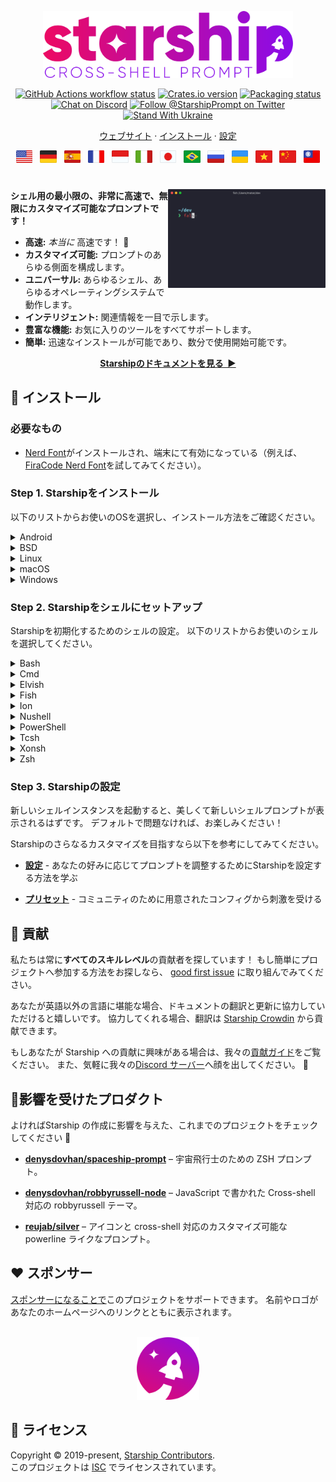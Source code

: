 <p align="center">
  <img
    width="400"
    src="https://raw.githubusercontent.com/starship/starship/master/media/logo.png"
    alt="Starship – Cross-shell prompt"
 />
</p>

<p align="center">
  <a href="https://github.com/starship/starship/actions"
    ><img
      src="https://img.shields.io/github/actions/workflow/status/starship/starship/workflow.yml?branch=master&label=workflow&style=flat-square"
      alt="GitHub Actions workflow status"
 /></a>
  <a href="https://crates.io/crates/starship"
    ><img
      src="https://img.shields.io/crates/v/starship?style=flat-square"
      alt="Crates.io version"
 /></a>
  <a href="https://repology.org/project/starship/versions"
    ><img
      src="https://img.shields.io/repology/repositories/starship?label=in%20repositories&style=flat-square"
      alt="Packaging status" /></a
><br />
  <a href="https://discord.gg/starship"
    ><img
      src="https://img.shields.io/discord/567163873606500352?label=discord&logoColor=white&style=flat-square"
      alt="Chat on Discord"
 /></a>
  <a href="https://twitter.com/StarshipPrompt"
    ><img
      src="https://img.shields.io/badge/twitter-@StarshipPrompt-1DA1F3?style=flat-square"
      alt="Follow @StarshipPrompt on Twitter"
 /></a>
  <a href="https://stand-with-ukraine.pp.ua"
    ><img
      src="https://raw.githubusercontent.com/vshymanskyy/StandWithUkraine/main/badges/StandWithUkraineFlat.svg"
      alt="Stand With Ukraine"
 /></a>
</p>

<p align="center">
  <a href="https://starship.rs">ウェブサイト</a>
  ·
  <a href="#🚀-installation">インストール</a>
  ·
  <a href="https://starship.rs/config/">設定</a>
</p>

<p align="center">
  <a href="https://github.com/starship/starship/blob/master/README.md"
    ><img
      height="20"
      src="https://raw.githubusercontent.com/starship/starship/master/media/flag-us.png"
      alt="English"
 /></a>
  &nbsp;
  <a
    href="https://github.com/starship/starship/blob/master/docs/de-DE/guide/README.md"
    ><img
      height="20"
      src="https://raw.githubusercontent.com/starship/starship/master/media/flag-de.png"
      alt="Deutsch"
 /></a>
  &nbsp;
  <a
    href="https://github.com/starship/starship/blob/master/docs/es-ES/guide/README.md"
    ><img
      height="20"
      src="https://raw.githubusercontent.com/starship/starship/master/media/flag-es.png"
      alt="Español"
 /></a>
  &nbsp;
  <a
    href="https://github.com/starship/starship/blob/master/docs/fr-FR/guide/README.md"
    ><img
      height="20"
      src="https://raw.githubusercontent.com/starship/starship/master/media/flag-fr.png"
      alt="Français"
 /></a>
  &nbsp;
  <a
    href="https://github.com/starship/starship/blob/master/docs/id-ID/guide/README.md"
    ><img
      height="20"
      src="https://raw.githubusercontent.com/starship/starship/master/media/flag-id.png"
      alt="Bahasa Indonesia"
 /></a>
  &nbsp;
  <a
    href="https://github.com/starship/starship/blob/master/docs/it-IT/guide/README.md"
    ><img
      height="20"
      src="https://raw.githubusercontent.com/starship/starship/master/media/flag-it.png"
      alt="Italiano"
 /></a>
  &nbsp;
  <a
    href="https://github.com/starship/starship/blob/master/docs/ja-JP/guide/README.md"
    ><img
      height="20"
      src="https://raw.githubusercontent.com/starship/starship/master/media/flag-jp.png"
      alt="日本語"
 /></a>
  &nbsp;
  <a
    href="https://github.com/starship/starship/blob/master/docs/pt-BR/guide/README.md"
    ><img
      height="20"
      src="https://raw.githubusercontent.com/starship/starship/master/media/flag-br.png"
      alt="Português do Brasil"
 /></a>
  &nbsp;
  <a
    href="https://github.com/starship/starship/blob/master/docs/ru-RU/guide/README.md"
    ><img
      height="20"
      src="https://raw.githubusercontent.com/starship/starship/master/media/flag-ru.png"
      alt="Русский"
 /></a>
  &nbsp;
  <a
    href="https://github.com/starship/starship/blob/master/docs/uk-UA/guide/README.md"
    ><img
      height="20"
      src="https://raw.githubusercontent.com/starship/starship/master/media/flag-ua.png"
      alt="Українська"
 /></a>
  &nbsp;
  <a
    href="https://github.com/starship/starship/blob/master/docs/vi-VN/guide/README.md"
    ><img
      height="20"
      src="https://raw.githubusercontent.com/starship/starship/master/media/flag-vn.png"
      alt="Tiếng Việt"
 /></a>
  &nbsp;
  <a
    href="https://github.com/starship/starship/blob/master/docs/zh-CN/guide/README.md"
    ><img
      height="20"
      src="https://raw.githubusercontent.com/starship/starship/master/media/flag-cn.png"
      alt="简体中文"
 /></a>
  &nbsp;
  <a
    href="https://github.com/starship/starship/blob/master/docs/zh-TW/guide/README.md"
    ><img
      height="20"
      src="https://raw.githubusercontent.com/starship/starship/master/media/flag-tw.png"
      alt="繁體中文"
 /></a>
</p>

<h1></h1>

<img
  src="https://raw.githubusercontent.com/starship/starship/master/media/demo.gif"
  alt="Starship with iTerm2 and the Snazzy theme"
  width="50%"
  align="right"
 />

**シェル用の最小限の、非常に高速で、無限にカスタマイズ可能なプロンプトです！**

- **高速:** _本当に_ 高速です！ 🚀
- **カスタマイズ可能:** プロンプトのあらゆる側面を構成します。
- **ユニバーサル:** あらゆるシェル、あらゆるオペレーティングシステムで動作します。
- **インテリジェント:** 関連情報を一目で示します。
- **豊富な機能:** お気に入りのツールをすべてサポートします。
- **簡単:** 迅速なインストールが可能であり、数分で使用開始可能です。

<p align="center">
<a href="https://starship.rs/config/"><strong>Starshipのドキュメントを見る&nbsp;&nbsp;▶</strong></a>
</p>

<a name="🚀-installation"></a>

## 🚀 インストール

### 必要なもの

- [Nerd Font](https://www.nerdfonts.com/)がインストールされ、端末にて有効になっている（例えば、[FiraCode Nerd Font](https://www.nerdfonts.com/font-downloads)を試してみてください）。

### Step 1. Starshipをインストール

以下のリストからお使いのOSを選択し、インストール方法をご確認ください。

<details>
<summary>Android</summary>

以下のいずれかのパッケージマネージャーを使用して、Starshipをインストールします。

| リポジトリ                                                                             | 手順                     |
| --------------------------------------------------------------------------------- | ---------------------- |
| [Termux](https://github.com/termux/termux-packages/tree/master/packages/starship) | `pkg install starship` |

</details>

<details>
<summary>BSD</summary>

以下のいずれかのパッケージマネージャーを使用して、Starshipをインストールします。

| ディストリビューション | リポジトリ                                                    | 手順                                |
| ----------- | -------------------------------------------------------- | --------------------------------- |
| **_Any_**   | **[crates.io](https://crates.io/crates/starship)**       | `cargo install starship --locked` |
| FreeBSD     | [FreshPorts](https://www.freshports.org/shells/starship) | `pkg install starship`            |
| NetBSD      | [pkgsrc](https://pkgsrc.se/shells/starship)              | `pkgin install starship`          |

</details>

<details>
<summary>Linux</summary>

お使いのシステムに合わせた最新版をインストールしてください。

```sh
curl -sS https://starship.rs/install.sh | sh
```

または、以下のパッケージマネージャを使用して、Starshipをインストールします。

| ディストリビューション        | リポジトリ                                                                                           | 手順                                                                             |
| ------------------ | ----------------------------------------------------------------------------------------------- | ------------------------------------------------------------------------------ |
| **_Any_**          | **[crates.io](https://crates.io/crates/starship)**                                              | `cargo install starship --locked`                                              |
| _Any_              | [conda-forge](https://anaconda.org/conda-forge/starship)                                        | `conda install -c conda-forge starship`                                        |
| _Any_              | [Linuxbrew](https://formulae.brew.sh/formula/starship)                                          | `brew install starship`                                                        |
| Alpine Linux 3.13+ | [Alpine Linux Packages](https://pkgs.alpinelinux.org/packages?name=starship)                    | `apk add starship`                                                             |
| Arch Linux         | [Arch Linux Extra](https://archlinux.org/packages/extra/x86_64/starship)                        | `pacman -S starship`                                                           |
| CentOS 7+          | [Copr](https://copr.fedorainfracloud.org/coprs/atim/starship)                                   | `dnf copr enable atim/starship` <br /> `dnf install starship` |
| Gentoo             | [Gentoo Packages](https://packages.gentoo.org/packages/app-shells/starship)                     | `emerge app-shells/starship`                                                   |
| Manjaro            |                                                                                                 | `pacman -S starship`                                                           |
| NixOS              | [nixpkgs](https://github.com/NixOS/nixpkgs/blob/master/pkgs/tools/misc/starship/default.nix)    | `nix-env -iA nixpkgs.starship`                                                 |
| openSUSE           | [OSS](https://software.opensuse.org/package/starship)                                           | `zypper in starship`                                                           |
| Void Linux         | [Void Linux Packages](https://github.com/void-linux/void-packages/tree/master/srcpkgs/starship) | `xbps-install -S starship`                                                     |

</details>

<details>
<summary>macOS</summary>

お使いのシステムに合わせた最新版をインストールしてください。

```sh
curl -sS https://starship.rs/install.sh | sh
```

または、以下のパッケージマネージャを使用して、Starshipをインストールします。

| リポジトリ                                                    | 手順                                      |
| -------------------------------------------------------- | --------------------------------------- |
| **[crates.io](https://crates.io/crates/starship)**       | `cargo install starship --locked`       |
| [conda-forge](https://anaconda.org/conda-forge/starship) | `conda install -c conda-forge starship` |
| [Homebrew](https://formulae.brew.sh/formula/starship)    | `brew install starship`                 |
| [MacPorts](https://ports.macports.org/port/starship)     | `port install starship`                 |

</details>

<details>
<summary>Windows</summary>

[Releasesセクション](https://github.com/starship/starship/releases/latest) のMSIインストーラーでシステムに合った最新バージョンをインストールしてください。

以下のいずれかのパッケージマネージャーを使用して、Starshipをインストールします。

| リポジトリ                                                                                        | 手順                                      |
| -------------------------------------------------------------------------------------------- | --------------------------------------- |
| **[crates.io](https://crates.io/crates/starship)**                                           | `cargo install starship --locked`       |
| [Chocolatey](https://community.chocolatey.org/packages/starship)                             | `choco install starship`                |
| [conda-forge](https://anaconda.org/conda-forge/starship)                                     | `conda install -c conda-forge starship` |
| [Scoop](https://github.com/ScoopInstaller/Main/blob/master/bucket/starship.json)             | `scoop install starship`                |
| [winget](https://github.com/microsoft/winget-pkgs/tree/master/manifests/s/Starship/Starship) | `winget install --id Starship.Starship` |

</details>

### Step 2. Starshipをシェルにセットアップ

Starshipを初期化するためのシェルの設定。 以下のリストからお使いのシェルを選択してください。

<details>
<summary>Bash</summary>

`~/.bashrc` の最後に以下を追記してください

```sh
eval "$(starship init bash)"
```

</details>

<details>
<summary>Cmd</summary>

[Clink](https://chrisant996.github.io/clink/clink.html) (v1.2.30+) コマンドを使用する必要があります。 このパス`%LocalAppData%\clink\starship.lua` に以下の内容を含むファイルを作成する。

```lua
load(io.popen('starship init cmd'):read("*a"))()
```

</details>

<details>
<summary>Elvish</summary>

`~/.elvish/rc.elv` の最後に以下を追記してください。

```sh
eval (starship init elvish)
```

注意: Elvish v0.18以降でサポートされています

</details>

<details>
<summary>Fish</summary>

`~/.config/fish/config.fish` の最後に以下を追記してください

```fish
starship init fish | source
```

</details>

<details>
<summary>Ion</summary>

`~/.config/ion/initrc `の最後に次を追加してください

```sh
eval $(starship init ion)
```

</details>

<details>
<summary>Nushell</summary>

そして、Nushellの設定ファイルの最後に以下を追加してください（ `$nu.config-path` を実行してください）:

```sh
mkdir ~/.cache/starship
starship init nu | save -f ~/.cache/starship/init.nu
```

そして、Nushellの設定ファイルの最後に以下を追記してください (`$nu.config-path` を実行してください):

```sh
use ~/.cache/starship/init.nu
```

注意: Nushell v0.78以降でサポートされています

</details>

<details>
<summary>PowerShell</summary>

そして、Nushellの設定ファイルの最後に以下を追加してください（ `$PROFILE.config-path` を実行してください）:

```powershell
Invoke-Expression (&starship init powershell)
```

</details>

<details>
<summary>Tcsh</summary>

`~/.tcshrc` の最後に以下を追加します:

```sh
eval `starship init tcsh`
```

</details>

<details>
<summary>Xonsh</summary>

`~/.xonshrc` の最後に以下を追加してください:

```python
execx($(starship init xonsh))
```

</details>

<details>
<summary>Zsh</summary>

`~/.zshrc` の最後に以下を追記してください

```sh
eval "$(starship init zsh)"
```

</details>

### Step 3. Starshipの設定

新しいシェルインスタンスを起動すると、美しくて新しいシェルプロンプトが表示されるはずです。 デフォルトで問題なければ、お楽しみください！

Starshipのさらなるカスタマイズを目指すなら以下を参考にしてみてください。

- **[設定](https://starship.rs/config/)** - あなたの好みに応じてプロンプトを調整するためにStarshipを設定する方法を学ぶ

- **[プリセット](https://starship.rs/presets/)** - コミュニティのために用意されたコンフィグから刺激を受ける

## 🤝 貢献

私たちは常に**すべてのスキルレベル**の貢献者を探しています！ もし簡単にプロジェクトへ参加する方法をお探しなら、 [good first issue](https://github.com/starship/starship/labels/🌱%20good%20first%20issue) に取り組んでみてください。

あなたが英語以外の言語に堪能な場合、ドキュメントの翻訳と更新に協力していただけると嬉しいです。 協力してくれる場合、翻訳は [Starship Crowdin](https://translate.starship.rs/) から貢献できます。

もしあなたが Starship への貢献に興味がある場合は、我々の[貢献ガイド](https://github.com/starship/starship/blob/master/CONTRIBUTING.md)をご覧ください。 また、気軽に我々の[Discord サーバー](https://discord.gg/8Jzqu3T)へ顔を出してください。 👋

## 💭影響を受けたプロダクト

よければStarship の作成に影響を与えた、これまでのプロジェクトをチェックしてください 🙏

- **[denysdovhan/spaceship-prompt](https://github.com/denysdovhan/spaceship-prompt)** – 宇宙飛行士のための ZSH プロンプト。

- **[denysdovhan/robbyrussell-node](https://github.com/denysdovhan/robbyrussell-node)** – JavaScript で書かれた Cross-shell 対応の robbyrussell テーマ。

- **[reujab/silver](https://github.com/reujab/silver)** – アイコンと cross-shell 対応のカスタマイズ可能な powerline ライクなプロンプト。

## ❤️ スポンサー

[スポンサーになることで](https://github.com/sponsors/starship)このプロジェクトをサポートできます。 名前やロゴがあなたのホームページへのリンクとともに表示されます。

<p align="center">
    <br>
    <img width="100" src="https://raw.githubusercontent.com/starship/starship/master/media/icon.png" alt="Starship rocket icon">
</p>

## 📝 ライセンス

Copyright © 2019-present, [Starship Contributors](https://github.com/starship/starship/graphs/contributors).<br /> このプロジェクトは [ISC](https://github.com/starship/starship/blob/master/LICENSE) でライセンスされています。
